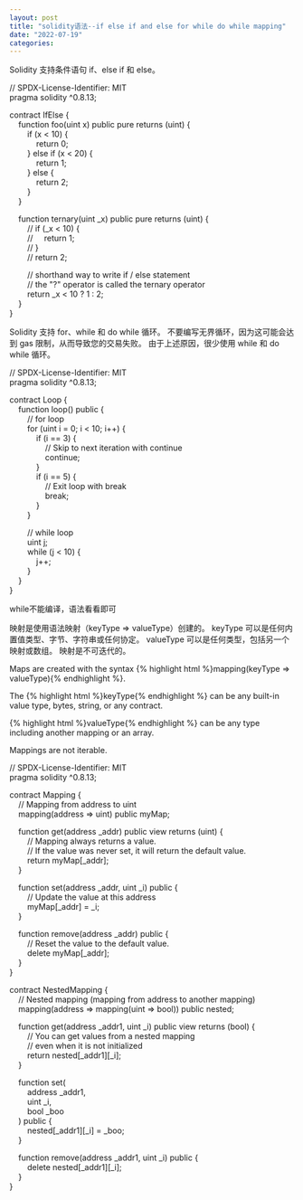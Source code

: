 ```yaml
---
layout: post
title: "solidity语法--if else if and else for while do while mapping"
date: "2022-07-19"
categories: 
---
```

<p>Solidity 支持条件语句 if、else if 和 else。</p>
<p>// SPDX-License-Identifier: MIT<br />
pragma solidity ^0.8.13;</p>
<p>contract IfElse {<br />
&nbsp;&nbsp;&nbsp; function foo(uint x) public pure returns (uint) {<br />
&nbsp;&nbsp;&nbsp;&nbsp;&nbsp;&nbsp;&nbsp; if (x &lt; 10) {<br />
&nbsp;&nbsp;&nbsp;&nbsp;&nbsp;&nbsp;&nbsp;&nbsp;&nbsp;&nbsp;&nbsp; return 0;<br />
&nbsp;&nbsp;&nbsp;&nbsp;&nbsp;&nbsp;&nbsp; } else if (x &lt; 20) {<br />
&nbsp;&nbsp;&nbsp;&nbsp;&nbsp;&nbsp;&nbsp;&nbsp;&nbsp;&nbsp;&nbsp; return 1;<br />
&nbsp;&nbsp;&nbsp;&nbsp;&nbsp;&nbsp;&nbsp; } else {<br />
&nbsp;&nbsp;&nbsp;&nbsp;&nbsp;&nbsp;&nbsp;&nbsp;&nbsp;&nbsp;&nbsp; return 2;<br />
&nbsp;&nbsp;&nbsp;&nbsp;&nbsp;&nbsp;&nbsp; }<br />
&nbsp;&nbsp;&nbsp; }</p>
<p>&nbsp;&nbsp;&nbsp; function ternary(uint _x) public pure returns (uint) {<br />
&nbsp;&nbsp;&nbsp;&nbsp;&nbsp;&nbsp;&nbsp; // if (_x &lt; 10) {<br />
&nbsp;&nbsp;&nbsp;&nbsp;&nbsp;&nbsp;&nbsp; //&nbsp;&nbsp;&nbsp;&nbsp; return 1;<br />
&nbsp;&nbsp;&nbsp;&nbsp;&nbsp;&nbsp;&nbsp; // }<br />
&nbsp;&nbsp;&nbsp;&nbsp;&nbsp;&nbsp;&nbsp; // return 2;</p>
<p>&nbsp;&nbsp;&nbsp;&nbsp;&nbsp;&nbsp;&nbsp; // shorthand way to write if / else statement<br />
&nbsp;&nbsp;&nbsp;&nbsp;&nbsp;&nbsp;&nbsp; // the &quot;?&quot; operator is called the ternary operator<br />
&nbsp;&nbsp;&nbsp;&nbsp;&nbsp;&nbsp;&nbsp; return _x &lt; 10 ? 1 : 2;<br />
&nbsp;&nbsp;&nbsp; }<br />
}</p>
<p>Solidity 支持 for、while 和 do while 循环。 不要编写无界循环，因为这可能会达到 gas 限制，从而导致您的交易失败。 由于上述原因，很少使用 while 和 do while 循环。</p>
<p>// SPDX-License-Identifier: MIT<br />
pragma solidity ^0.8.13;</p>
<p>contract Loop {<br />
&nbsp;&nbsp;&nbsp; function loop() public {<br />
&nbsp;&nbsp;&nbsp;&nbsp;&nbsp;&nbsp;&nbsp; // for loop<br />
&nbsp;&nbsp;&nbsp;&nbsp;&nbsp;&nbsp;&nbsp; for (uint i = 0; i &lt; 10; i++) {<br />
&nbsp;&nbsp;&nbsp;&nbsp;&nbsp;&nbsp;&nbsp;&nbsp;&nbsp;&nbsp;&nbsp; if (i == 3) {<br />
&nbsp;&nbsp;&nbsp;&nbsp;&nbsp;&nbsp;&nbsp;&nbsp;&nbsp;&nbsp;&nbsp;&nbsp;&nbsp;&nbsp;&nbsp; // Skip to next iteration with continue<br />
&nbsp;&nbsp;&nbsp;&nbsp;&nbsp;&nbsp;&nbsp;&nbsp;&nbsp;&nbsp;&nbsp;&nbsp;&nbsp;&nbsp;&nbsp; continue;<br />
&nbsp;&nbsp;&nbsp;&nbsp;&nbsp;&nbsp;&nbsp;&nbsp;&nbsp;&nbsp;&nbsp; }<br />
&nbsp;&nbsp;&nbsp;&nbsp;&nbsp;&nbsp;&nbsp;&nbsp;&nbsp;&nbsp;&nbsp; if (i == 5) {<br />
&nbsp;&nbsp;&nbsp;&nbsp;&nbsp;&nbsp;&nbsp;&nbsp;&nbsp;&nbsp;&nbsp;&nbsp;&nbsp;&nbsp;&nbsp; // Exit loop with break<br />
&nbsp;&nbsp;&nbsp;&nbsp;&nbsp;&nbsp;&nbsp;&nbsp;&nbsp;&nbsp;&nbsp;&nbsp;&nbsp;&nbsp;&nbsp; break;<br />
&nbsp;&nbsp;&nbsp;&nbsp;&nbsp;&nbsp;&nbsp;&nbsp;&nbsp;&nbsp;&nbsp; }<br />
&nbsp;&nbsp;&nbsp;&nbsp;&nbsp;&nbsp;&nbsp; }</p>
<p>&nbsp;&nbsp;&nbsp;&nbsp;&nbsp;&nbsp;&nbsp; // while loop<br />
&nbsp;&nbsp;&nbsp;&nbsp;&nbsp;&nbsp;&nbsp; uint j;<br />
&nbsp;&nbsp;&nbsp;&nbsp;&nbsp;&nbsp;&nbsp; while (j &lt; 10) {<br />
&nbsp;&nbsp;&nbsp;&nbsp;&nbsp;&nbsp;&nbsp;&nbsp;&nbsp;&nbsp;&nbsp; j++;<br />
&nbsp;&nbsp;&nbsp;&nbsp;&nbsp;&nbsp;&nbsp; }<br />
&nbsp;&nbsp;&nbsp; }<br />
}</p>
<p>while不能编译，语法看看即可</p>
<p>映射是使用语法映射（keyType =&gt; valueType）创建的。 keyType 可以是任何内置值类型、字节、字符串或任何协定。 valueType 可以是任何类型，包括另一个映射或数组。 映射是不可迭代的。</p>
<p>Maps are created with the syntax {% highlight html %}mapping(keyType =&gt; valueType){% endhighlight %}.</p>
<p>The {% highlight html %}keyType{% endhighlight %} can be any built-in value type, bytes, string, or any contract.</p>
<p>{% highlight html %}valueType{% endhighlight %} can be any type including another mapping or an array.</p>
<p>Mappings are not iterable.</p>
<p>// SPDX-License-Identifier: MIT<br />
pragma solidity ^0.8.13;</p>
<p>contract Mapping {<br />
&nbsp;&nbsp;&nbsp; // Mapping from address to uint<br />
&nbsp;&nbsp;&nbsp; mapping(address =&gt; uint) public myMap;</p>
<p>&nbsp;&nbsp;&nbsp; function get(address _addr) public view returns (uint) {<br />
&nbsp;&nbsp;&nbsp;&nbsp;&nbsp;&nbsp;&nbsp; // Mapping always returns a value.<br />
&nbsp;&nbsp;&nbsp;&nbsp;&nbsp;&nbsp;&nbsp; // If the value was never set, it will return the default value.<br />
&nbsp;&nbsp;&nbsp;&nbsp;&nbsp;&nbsp;&nbsp; return myMap[_addr];<br />
&nbsp;&nbsp;&nbsp; }</p>
<p>&nbsp;&nbsp;&nbsp; function set(address _addr, uint _i) public {<br />
&nbsp;&nbsp;&nbsp;&nbsp;&nbsp;&nbsp;&nbsp; // Update the value at this address<br />
&nbsp;&nbsp;&nbsp;&nbsp;&nbsp;&nbsp;&nbsp; myMap[_addr] = _i;<br />
&nbsp;&nbsp;&nbsp; }</p>
<p>&nbsp;&nbsp;&nbsp; function remove(address _addr) public {<br />
&nbsp;&nbsp;&nbsp;&nbsp;&nbsp;&nbsp;&nbsp; // Reset the value to the default value.<br />
&nbsp;&nbsp;&nbsp;&nbsp;&nbsp;&nbsp;&nbsp; delete myMap[_addr];<br />
&nbsp;&nbsp;&nbsp; }<br />
}</p>
<p>contract NestedMapping {<br />
&nbsp;&nbsp;&nbsp; // Nested mapping (mapping from address to another mapping)<br />
&nbsp;&nbsp;&nbsp; mapping(address =&gt; mapping(uint =&gt; bool)) public nested;</p>
<p>&nbsp;&nbsp;&nbsp; function get(address _addr1, uint _i) public view returns (bool) {<br />
&nbsp;&nbsp;&nbsp;&nbsp;&nbsp;&nbsp;&nbsp; // You can get values from a nested mapping<br />
&nbsp;&nbsp;&nbsp;&nbsp;&nbsp;&nbsp;&nbsp; // even when it is not initialized<br />
&nbsp;&nbsp;&nbsp;&nbsp;&nbsp;&nbsp;&nbsp; return nested[_addr1][_i];<br />
&nbsp;&nbsp;&nbsp; }</p>
<p>&nbsp;&nbsp;&nbsp; function set(<br />
&nbsp;&nbsp;&nbsp;&nbsp;&nbsp;&nbsp;&nbsp; address _addr1,<br />
&nbsp;&nbsp;&nbsp;&nbsp;&nbsp;&nbsp;&nbsp; uint _i,<br />
&nbsp;&nbsp;&nbsp;&nbsp;&nbsp;&nbsp;&nbsp; bool _boo<br />
&nbsp;&nbsp;&nbsp; ) public {<br />
&nbsp;&nbsp;&nbsp;&nbsp;&nbsp;&nbsp;&nbsp; nested[_addr1][_i] = _boo;<br />
&nbsp;&nbsp;&nbsp; }</p>
<p>&nbsp;&nbsp;&nbsp; function remove(address _addr1, uint _i) public {<br />
&nbsp;&nbsp;&nbsp;&nbsp;&nbsp;&nbsp;&nbsp; delete nested[_addr1][_i];<br />
&nbsp;&nbsp;&nbsp; }<br />
}</p>
<p>&nbsp;</p>
<p>&nbsp;</p>
<p>&nbsp;</p>
